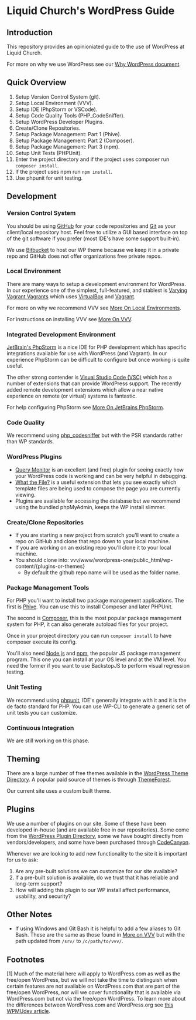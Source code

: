 # Liquid Church's WordPress Guide

## Introduction
This repository provides an opinioniated guide to the use of WordPress at Liquid Church.

For more on why we use WordPress see our [Why WordPress document](WhyWordPress.md).

## Quick Overview
1. Setup Version Control System (git).
2. Setup Local Environment (VVV).
3. Setup IDE (PhpStorm or VSCode).
4. Setup Code Quality Tools (PHP_CodeSniffer).
5. Setup WordPress Developer Plugins.
6. Create/Clone Repositories.
7. Setup Package Management: Part 1 (Phive).
8. Setup Package Management: Part 2 (Composer).
8. Setup Package Management: Part 3 (npm).
9. Setup Unit Tests (PHPUnit).
4. Enter the project directory and if the project uses composer run `composer install`.
5. If the project uses npm run `npm install`.
6. Use phpunit for unit testing.

## Development

### Version Control System
You should be using [GitHub](https://github.com/) for your code repositories and [Git](https://git-scm.com/) as your client/local repository host. Feel free to utilize a GUI based interface on top of the git software if you prefer (most IDE's have some support built-in).

We use [Bitbucket](https://bitbucket.org/) to host our WP theme because we keep it in a private repo and GitHub does not offer organizations free private repos.

### Local Environment
There are many ways to setup a development environment for WordPress. In our experience one of the simplest, full-featured, and stablest is [Varying Vagrant Vagrants](https://varyingvagrantvagrants.org/) which uses [VirtualBox](https://virtualbox.org/) and [Vagrant](https://vagrantup.com).

For more on why we recommend VVV see [More On Local Environments](MoreOnLocalEnvironments.md).

For instructions on installing VVV see [More On VVV](MoreOnVVV.md).

### Integrated Development Environment
[JetBrain's PhpStorm](https://www.jetbrains.com/phpstorm/) is a nice IDE for PHP development which has specific integrations available for use with WordPress (and Vagrant). In our experience PhpStorm can be difficult to configure but once working is quite useful.

The other strong contender is [Visual Studio Code (VSC)](https://code.visualstudio.com/) which has a number of extensions that can provide WordPress support. The recently added remote development extensions which allow a near native experience on remote (or virtual) systems is fantastic.

For help configuring PhpStorm see [More On JetBrains PhpStorm](MoreOnJetBrainsPhpStorm.md).

### Code Quality
We recommend using [php_codesniffer](https://github.com/squizlabs/PHP_CodeSniffer) but with the PSR standards rather than WP standards.

### WordPress Plugins
- [Query Monitor](https://querymonitor.com/) is an excellent (and free) plugin for seeing exactly how your WordPress code is working and can be very helpful in debugging.
- [What the File?](https://www.barrykooij.com/what-the-file/) is a useful extension that lets you see exactly which template files are being used to compose the page you are currently viewing.
- Plugins are available for accessing the database but we recommend using the bundled phpMyAdmin, keeps the WP install slimmer.

### Create/Clone Repositories
- If you are starting a new project from scratch you'll want to create a repo on GitHub and clone that repo down to your local machine.
- If you are working on an existing repo you'll clone it to your local machine.
- You should clone into: vvv/www/wordpress-one/public_html/wp-content/{plugins-or-themes}
    - By default the github repo name will be used as the folder name.

### Package Management Tools
For PHP you'll want to install two package management applications. The first is [Phive](https://phar.io/). You can use this to install Composer and later PHPUnit.

The second is [Composer](https://getcomposer.org/), this is the most popular package management system for PHP, it can also generate autoload files for your project.

Once in your project directory you can run `composer install` to have composer execute its config.

You'll also need [Node.js](https://nodejs.org/en/) and [npm](https://www.npmjs.com/), the popular JS package management program. This one you can install at your OS level and at the VM level. You need the former if you want to use BackstopJS to perform visual regression testing.

### Unit Testing
We recommend using [phpunit](https://phpunit.de/), IDE's generally integrate with it and it is the de facto standard for PHP. You can use WP-CLI to generate a generic set of unit tests you can customize.

### Continuous Integration
We are still working on this phase.

## Theming
There are a large number of free themes available in the [WordPress Theme Directory](https://wordpress.org/themes/). A popular paid source of themes is through [ThemeForest](https://themeforest.net/).

Our current site uses a custom built theme.

## Plugins
We use a number of plugins on our site. Some of these have been developed in-house (and are available free in our repositories). Some come from the [WordPress Plugin Directory](https://wordpress.org/plugins), some we have bought directly from vendors/developers, and some have been purchased through [CodeCanyon](https://codecanyon.net/).

Whenever we are looking to add new functionality to the site it is important for us to ask:
1. Are any pre-built solutions we can customize for our site available?
2. If a pre-built solution is available, do we trust that it has reliable and long-term support?
3. How will adding this plugin to our WP install affect performance, usability, and security?

## Other Notes
- If using Windows and Git Bash it is helpful to add a few aliases to Git Bash. These are the same as those found in [More on VVV](MoreOnVVV.md) but with the path updated from `/srv/` to `/c/path/to/vvv/`.

## Footnotes
[1] Much of the material here will apply to WordPress.com as well as the free/open WordPress, but we will not take the time to distinguish when certain features are not available on WordPress.com that are part of the free/open WordPress, nor will we cover functionality that is available via WordPress.com but not via the free/open WordPress. To learn more about the differences between WordPress.com and WordPress.org see [this WPMUdev article](https://premium.wpmudev.org/blog/wordpress-com-and-wordpress-org/).